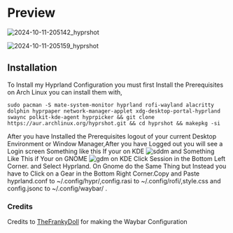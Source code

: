 # Preview

![2024-10-11-205142_hyprshot](https://github.com/user-attachments/assets/7b916440-b157-442a-8ed3-1e266a1c547b)

![2024-10-11-205159_hyprshot](https://github.com/user-attachments/assets/27fbf5b4-dfd0-457f-beda-e262742b772e)


## Installation
To Install my Hyprland Configuration you must first Install the Prerequisites on Arch Linux you can install them with,

```
sudo pacman -S mate-system-monitor hyprland rofi-wayland alacritty dolphin hyprpaper network-manager-applet xdg-desktop-portal-hyprland swaync polkit-kde-agent hyprpicker && git clone https://aur.archlinux.org/hyprshot.git && cd hyprshot && makepkg -si
```

After you have Installed the Prerequisites logout of your current Desktop Environment or  Window Manager,After you have Logged out you will see a Login screen Something like this If your on KDE ![sddm](https://github.com/user-attachments/assets/1b64b660-628a-4804-a886-0743d067067f)
 and Something Like This if Your on GNOME ![gdm](https://github.com/user-attachments/assets/e2a1ba1d-9bb9-4f4c-85aa-a82d25e3bdfd) on KDE Click Session in the Bottom Left Corner. and Select Hyprland. On Gnome do the Same Thing but Instead you have to Click on a Gear in the Bottom Right Corner.Copy and Paste hyprland.conf to ~/.config/hypr/,config.rasi to ~/.config/rofi/,style.css and config.jsonc to ~/.config/waybar/ .
### Credits
Credits to [TheFrankyDoll](https://github.com/TheFrankyDoll/win10-style-waybar) for making the Waybar Configuration 
